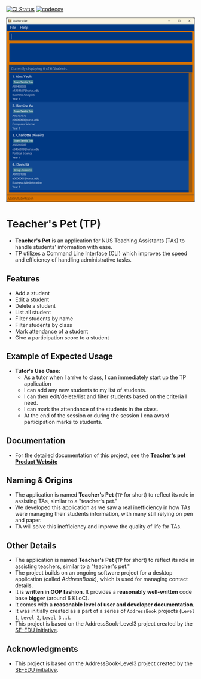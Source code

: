 [![CI Status](https://github.com/AY2425S1-CS2103T-W10-1/tp/workflows/Java%20CI/badge.svg)](https://github.com/AY2425S1-CS2103T-W10-1/tp/actions)
[![codecov](https://codecov.io/gh/AY2425S1-CS2103T-W10-1/tp/graph/badge.svg?token=EIDJ3VHY2B)](https://codecov.io/gh/AY2425S1-CS2103T-W10-1/tp)

![Ui](docs/images/Ui.png)

# Teacher's Pet (TP)

- **Teacher's Pet** is an application for NUS Teaching Assistants (TAs) to handle students' information with ease.
- TP utilizes a Command Line Interface (CLI) which improves the speed and efficiency of handling administrative tasks.

## Features
- Add a student
- Edit a student
- Delete a student
- List all student 
- Filter students by name
- Filter students by class
- Mark attendance of a student 
- Give a participation score to a student 

## Example of Expected Usage
- **Tutor's Use Case:**
  - As a tutor when I arrive to class, I can immediately start up the TP application 
  - I can add any new students to my list of students.
  - I can then edit/delete/list and filter students based on the criteria I need.
  - I can mark the attendance of the students in the class. 
  - At the end of the session or during the session I cna award participation marks to students.

## Documentation 
* For the detailed documentation of this project, see the
**[Teacher's pet Product Website](https://ay2425s1-cs2103t-w10-1.github.io/tp/)**

## Naming & Origins 
- The application is named **Teacher's Pet** (`TP` for short) to reflect its role in assisting TAs,
similar to a "teacher's pet."
- We developed this application as we saw a real inefficiency in how TAs were managing their students information,
with many still relying on pen and paper.
- TA will solve this inefficiency and improve the quality of life for TAs.

## Other Details
* The application is named **Teacher's Pet** (`TP` for short) to reflect its role in assisting teachers,
similar to a "teacher's pet."
* The project builds on an ongoing software project for a desktop application (called _AddressBook_),
which is used for managing contact details.
* It is **written in OOP fashion**. It provides a **reasonably well-written** code base **bigger** (around 6 KLoC).
* It comes with a **reasonable level of user and developer documentation**.
* It was initially created as a part of a series of `AddressBook` projects (`Level 1`, `Level 2`, `Level 3` ...).
* This project is based on the AddressBook-Level3 project created by the [SE-EDU initiative](https://se-education.org).

## Acknowledgments
* This project is based on the AddressBook-Level3 project created by the [SE-EDU initiative](https://se-education.org).
